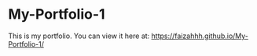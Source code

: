 # My-Portfolio-1
This is my portfolio. You can view it here at: https://faizahhh.github.io/My-Portfolio-1/